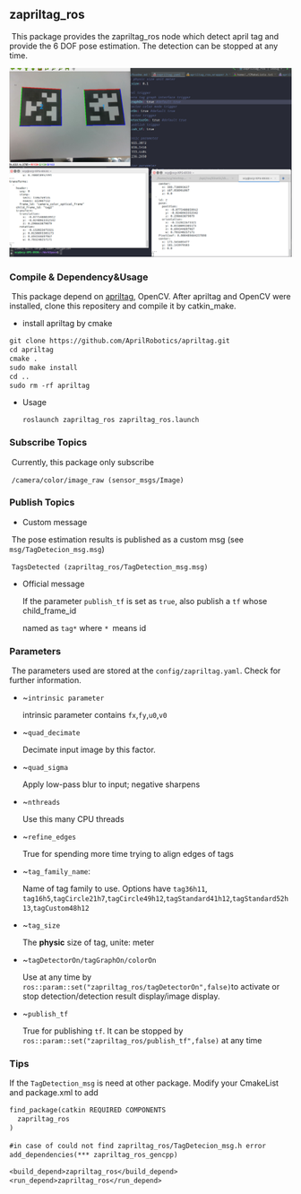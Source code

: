 ## zapriltag_ros

​	This package provides the zapriltag_ros node which detect april tag and provide the 6 DOF pose estimation. The detection can be stopped at any time.

![result](./config/result.png)

### Compile & Dependency&Usage

​	This package depend on [apriltag](https://github.com/AprilRobotics/apriltag), OpenCV.  After apriltag and OpenCV were installed, clone this repositery and compile it by catkin_make.

-  install apriltag by cmake

  ```
  git clone https://github.com/AprilRobotics/apriltag.git
  cd apriltag
  cmake .
  sudo make install
  cd ..
  sudo rm -rf apriltag
  ```

- Usage

  ```
  roslaunch zapriltag_ros zapriltag_ros.launch
  ```

### Subscribe Topics

​	Currently, this package only subscribe 

​	`/camera/color/image_raw (sensor_msgs/Image)`

### Publish Topics

- Custom message

​	The pose estimation results is published as a custom msg (see `msg/TagDetecion_msg.msg`)

​	`TagsDetected (zapriltag_ros/TagDetection_msg.msg)`

- Official message

  If the parameter `publish_tf` is set as `true`, also publish a `tf` whose child_frame_id

  named as `tag*` where `* `means id

### Parameters

​	The parameters used are stored at the `config/zapriltag.yaml`. Check for further information.

- ~`intrinsic parameter`

  intrinsic parameter contains `fx`,`fy`,`u0`,`v0`

- ~`quad_decimate`

  Decimate input image by this factor.

- ~`quad_sigma`

  Apply low-pass blur to input; negative sharpens

- ~`nthreads`

  Use this many CPU threads

- ~`refine_edges`

  True for spending more time trying to align edges of tags

- ~`tag_family_name`:

  Name of tag family to use. Options have `tag36h11`, `tag16h5`,`tagCircle21h7`,`tagCircle49h12`,`tagStandard41h12`,`tagStandard52h13`,`tagCustom48h12`

- ~`tag_size`

  The **physic** size of tag, unite: meter

- ~`tagDetectorOn/tagGraphOn/colorOn`

  Use at any time by `ros::param::set("zapriltag_ros/tagDetectorOn",false)`to activate or stop detection/detection result display/image display.
  
- ~`publish_tf`

  True for publishing `tf`. It can be stopped by `ros::param::set("zapriltag_ros/publish_tf",false)` at any time

### Tips

  If the `TagDetection_msg` is need at other package. Modify your CmakeList and package.xml to add

```
find_package(catkin REQUIRED COMPONENTS
  zapriltag_ros
)

#in case of could not find zapriltag_ros/TagDetecion_msg.h error
add_dependencies(*** zapriltag_ros_gencpp) 
```

```
<build_depend>zapriltag_ros</build_depend>
<run_depend>zapriltag_ros</run_depend>
```

